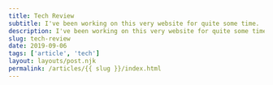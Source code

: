 ```yaml
---
title: Tech Review
subtitle: I've been working on this very website for quite some time.
description: I've been working on this very website for quite some time but always felt it was not finished.
slug: tech-review
date: 2019-09-06
tags: ['article', 'tech']
layout: layouts/post.njk
permalink: /articles/{{ slug }}/index.html
---
```


